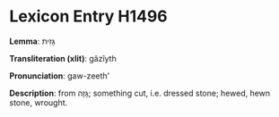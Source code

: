 # Lexicon Entry H1496

**Lemma**: גָּזִית

**Transliteration (xlit)**: gâzîyth

**Pronunciation**: gaw-zeeth'

**Description**:
from גָּזָה; something cut, i.e. dressed stone; hewed, hewn stone, wrought.
